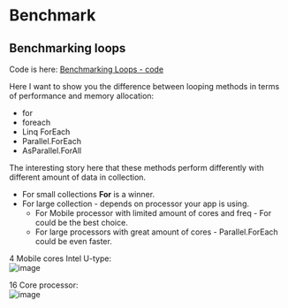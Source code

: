 # Benchmark

## Benchmarking loops
Code is here: [Benchmarking Loops - code](https://github.com/Glareone/C-Advices/tree/main/Benchmarking/Looping-Foreach-Others/BenchmarkForDifferentLoops/BenchmarkForDifferentLoops/Benchmark.cs)

Here I want to show you the difference between looping methods in terms of performance and memory allocation:  
* for
* foreach
* Linq ForEach
* Parallel.ForEach
* AsParallel.ForAll

The interesting story here that these methods perform differently with different amount of data in collection.  
* For small collections **For** is a winner. 
* For large collection - depends on processor your app is using. 
    - For Mobile processor with limited amount of cores and freq - For could be the best choice.  
    - For large processors with great amount of cores - Parallel.ForEach could be even faster.

4 Mobile cores Intel U-type:  
![image](https://user-images.githubusercontent.com/4239376/211153715-44cf5e66-18e9-4892-8bde-9969800c3e9b.png)  
  
  
16 Core processor:  
![image](https://user-images.githubusercontent.com/4239376/211153690-188fdb16-7b7e-4870-95ba-b54ac1f29ded.png)  
